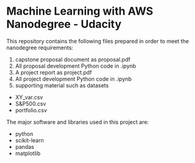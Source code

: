 # Machine Learning with AWS Nanodegree - Udacity


 This repository contains the following files prepared in order to meet the nanodegree requirements:
 1. capstone proposal document as proposal.pdf
 2. All proposal development Python code in .ipynb
 3. A project report as project.pdf
 4. All project development Python code in .ipynb
 5. supporting material such as datasets
* XY_var.csv
* S&P500.csv
* portfolio.csv

The major software and libraries used in this project are:
* python
* scikit-learn
* pandas
* matplotlib
